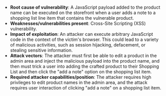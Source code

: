 - **Root cause of vulnerability**: A JavaScript payload added to the product name can be executed on the storefront when a user adds a note to a shopping list line item that contains the vulnerable product.
- **Weaknesses/vulnerabilities present**: Cross-Site Scripting (XSS) vulnerability.
- **Impact of exploitation**: An attacker can execute arbitrary JavaScript code in the context of the victim's browser. This could lead to a variety of malicious activities, such as session hijacking, defacement, or stealing sensitive information.
- **Attack vectors**: The attacker must first be able to edit a product in the admin area and inject the malicious payload into the product name, and then must trick a user into adding the crafted product to their Shopping List and then click the "add a note" option on the shopping list item.
- **Required attacker capabilities/position**: The attacker requires high privileges to edit product names in the admin area, and the attack requires user interaction of clicking "add a note" on a shopping list item.